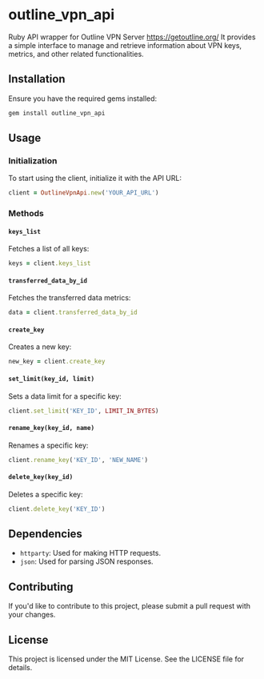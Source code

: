 # outline_vpn_api

Ruby API wrapper for Outline VPN Server https://getoutline.org/
It provides a simple interface to manage and retrieve information about VPN keys, metrics, and other related functionalities.

## Installation

Ensure you have the required gems installed:

```bash
gem install outline_vpn_api
```

## Usage

### Initialization

To start using the client, initialize it with the API URL:

```ruby
client = OutlineVpnApi.new('YOUR_API_URL')
```

### Methods

#### `keys_list`

Fetches a list of all keys:

```ruby
keys = client.keys_list
```

#### `transferred_data_by_id`

Fetches the transferred data metrics:

```ruby
data = client.transferred_data_by_id
```

#### `create_key`

Creates a new key:

```ruby
new_key = client.create_key
```

#### `set_limit(key_id, limit)`

Sets a data limit for a specific key:

```ruby
client.set_limit('KEY_ID', LIMIT_IN_BYTES)
```

#### `rename_key(key_id, name)`

Renames a specific key:

```ruby
client.rename_key('KEY_ID', 'NEW_NAME')
```

#### `delete_key(key_id)`

Deletes a specific key:

```ruby
client.delete_key('KEY_ID')
```

## Dependencies

- `httparty`: Used for making HTTP requests.
- `json`: Used for parsing JSON responses.

## Contributing

If you'd like to contribute to this project, please submit a pull request with your changes.

## License

This project is licensed under the MIT License. See the LICENSE file for details.
